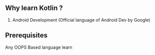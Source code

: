 ## Why learn Kotlin ?
1. Android Development (Official language of Android Dev by Google)

## Prerequisites
Any OOPS Based language learn

